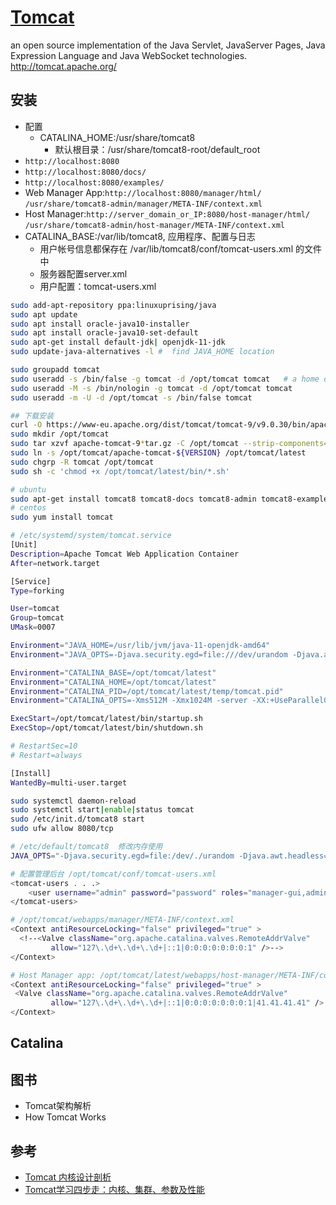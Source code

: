 # [Tomcat](https://github.com/apache/tomcat)

an open source implementation of the Java Servlet, JavaServer Pages, Java Expression Language and Java WebSocket technologies. <http://tomcat.apache.org/>

## 安装

* 配置
  - CATALINA_HOME:/usr/share/tomcat8
    + 默认根目录：/usr/share/tomcat8-root/default_root
* `http://localhost:8080`
* `http://localhost:8080/docs/`
* `http://localhost:8080/examples/`
* Web Manager App:`http://localhost:8080/manager/html/` `/usr/share/tomcat8-admin/manager/META-INF/context.xml`
* Host Manager:`http://server_domain_or_IP:8080/host-manager/html/` `/usr/share/tomcat8-admin/host-manager/META-INF/context.xml`
* CATALINA_BASE:/var/lib/tomcat8, 应用程序、配置与日志
  - 用户帐号信息都保存在 /var/lib/tomcat8/conf/tomcat-users.xml 的文件中
  * 服务器配置server.xml
  * 用户配置：tomcat-users.xml

```sh
sudo add-apt-repository ppa:linuxuprising/java
sudo apt update
sudo apt install oracle-java10-installer
sudo apt install oracle-java10-set-default
sudo apt-get install default-jdk| openjdk-11-jdk
sudo update-java-alternatives -l #  find JAVA_HOME location

sudo groupadd tomcat
sudo useradd -s /bin/false -g tomcat -d /opt/tomcat tomcat   # a home directory of /opt/tomcat (where we will install Tomcat)  with a shell of /bin/false (so nobody can log into the account)
sudo useradd -M -s /bin/nologin -g tomcat -d /opt/tomcat tomcat
sudo useradd -m -U -d /opt/tomcat -s /bin/false tomcat

## 下载安装
curl -O https://www-eu.apache.org/dist/tomcat/tomcat-9/v9.0.30/bin/apache-tomcat-9.0.30.tar.gz
sudo mkdir /opt/tomcat
sudo tar xzvf apache-tomcat-9*tar.gz -C /opt/tomcat --strip-components=1
sudo ln -s /opt/tomcat/apache-tomcat-${VERSION} /opt/tomcat/latest
sudo chgrp -R tomcat /opt/tomcat
sudo sh -c 'chmod +x /opt/tomcat/latest/bin/*.sh'

# ubuntu
sudo apt-get install tomcat8 tomcat8-docs tomcat8-admin tomcat8-examples
# centos
sudo yum install tomcat

# /etc/systemd/system/tomcat.service
[Unit]
Description=Apache Tomcat Web Application Container
After=network.target

[Service]
Type=forking

User=tomcat
Group=tomcat
UMask=0007

Environment="JAVA_HOME=/usr/lib/jvm/java-11-openjdk-amd64"
Environment="JAVA_OPTS=-Djava.security.egd=file:///dev/urandom -Djava.awt.headless=true"

Environment="CATALINA_BASE=/opt/tomcat/latest"
Environment="CATALINA_HOME=/opt/tomcat/latest"
Environment="CATALINA_PID=/opt/tomcat/latest/temp/tomcat.pid"
Environment="CATALINA_OPTS=-Xms512M -Xmx1024M -server -XX:+UseParallelGC"

ExecStart=/opt/tomcat/latest/bin/startup.sh
ExecStop=/opt/tomcat/latest/bin/shutdown.sh

# RestartSec=10
# Restart=always

[Install]
WantedBy=multi-user.target

sudo systemctl daemon-reload
sudo systemctl start|enable|status tomcat
sudo /etc/init.d/tomcat8 start
sudo ufw allow 8080/tcp

# /etc/default/tomcat8  修改内存使用
JAVA_OPTS="-Djava.security.egd=file:/dev/./urandom -Djava.awt.headless=true -Xmx512m -XX:MaxPermSize=256m -XX:+UseConcMarkSweepGC"

# 配置管理后台 /opt/tomcat/conf/tomcat-users.xml
<tomcat-users . . .>
    <user username="admin" password="password" roles="manager-gui,admin-gui"/>
</tomcat-users>

# /opt/tomcat/webapps/manager/META-INF/context.xml
<Context antiResourceLocking="false" privileged="true" >
  <!--<Valve className="org.apache.catalina.valves.RemoteAddrValve"
         allow="127\.\d+\.\d+\.\d+|::1|0:0:0:0:0:0:0:1" />-->
</Context>

# Host Manager app: /opt/tomcat/latest/webapps/host-manager/META-INF/context.xml  public IP is 41.41.41.41 and you want to allow access only from that IP
<Context antiResourceLocking="false" privileged="true" >
 <Valve className="org.apache.catalina.valves.RemoteAddrValve"
         allow="127\.\d+\.\d+\.\d+|::1|0:0:0:0:0:0:0:1|41.41.41.41" />
</Context>
```

## Catalina

## 图书

* Tomcat架构解析
* How Tomcat Works

## 参考

* [Tomcat 内核设计剖析](link)
* [Tomcat学习四步走：内核、集群、参数及性能](https://mp.weixin.qq.com/s?__biz=MzI4NTA1MDEwNg==&mid=2650765045&idx=1&sn=344349247fab0e45a0d319e6917a307e&chksm=f3f9c360c48e4a763a6e21c9ec07b1fa839e997661c851f6d72ec6560f3d872fb6065c15f2cb)
